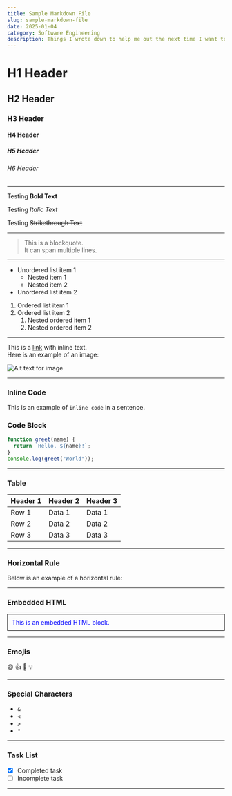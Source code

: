 ```yaml
---
title: Sample Markdown File
slug: sample-markdown-file
date: 2025-01-04
category: Software Engineering
description: Things I wrote down to help me out the next time I want to spin up a website using Next.js and Tailwind CSS. Those are the two primary frameworks that I used to build this very site.
---
```


# H1 Header

## H2 Header

### H3 Header

#### H4 Header

##### H5 Header

###### H6 Header

---

Testing **Bold Text**

Testing *Italic Text*

Testing ~~Strikethrough Text~~

---

> This is a blockquote.  
> It can span multiple lines.

---

- Unordered list item 1
  - Nested item 1
  - Nested item 2
- Unordered list item 2

1. Ordered list item 1
2. Ordered list item 2
   1. Nested ordered item 1
   2. Nested ordered item 2

---

This is a [link](https://example.com) with inline text.  
Here is an example of an image:

![Alt text for image](https://via.placeholder.com/150)

---

### Inline Code

This is an example of `inline code` in a sentence.

### Code Block

```javascript
function greet(name) {
  return `Hello, ${name}!`;
}
console.log(greet("World"));
```

---

### Table

| Header 1 | Header 2 | Header 3 |
|----------|----------|----------|
| Row 1    | Data 1   | Data 1   |
| Row 2    | Data 2   | Data 2   |
| Row 3    | Data 3   | Data 3   |

---

### Horizontal Rule

Below is an example of a horizontal rule:

---

### Embedded HTML

<div style="color: blue; border: 1px solid black; padding: 10px;">
  This is an embedded HTML block.
</div>

---

### Emojis

😄 👍 🎉 💡

---

### Special Characters

- `&`
- `<`
- `>`
- `"`

---

### Task List

- [x] Completed task
- [ ] Incomplete task

---
